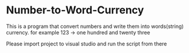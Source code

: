 # Number-to-Word-Currency
This is a program that convert numbers and write them into words(string) currency. for example 123 -> one hundred and twenty three

Please import project to visual studio and run the script from there 
